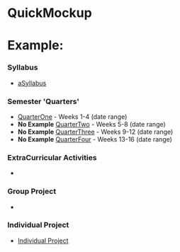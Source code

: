 # QuickMockup

# Example:
### Syllabus
* [aSyllabus](https://github.com/MadJavaEnterpriseFallEve2015/syllabus/blob/master/README.md#enterprise-java-syllabus)

### Semester 'Quarters'
* [QuarterOne](https://github.com/bciancio/QuickMockup/tree/master/Quarter1) - Weeks 1-4 (date range)
*  **No Example** [QuarterTwo]() - Weeks 5-8 (date range)
*  **No Example** [QuarterThree]() - Weeks 9-12 (date range)
*  **No Example** [QuarterFour]() - Weeks 13-16 (date range)

### ExtraCurricular Activities
* []()

### Group Project
* []()

### Individual Project
* [Individual Project](https://github.com/bciancio/QuickMockup/tree/master/IndividualProject#individualproject)

